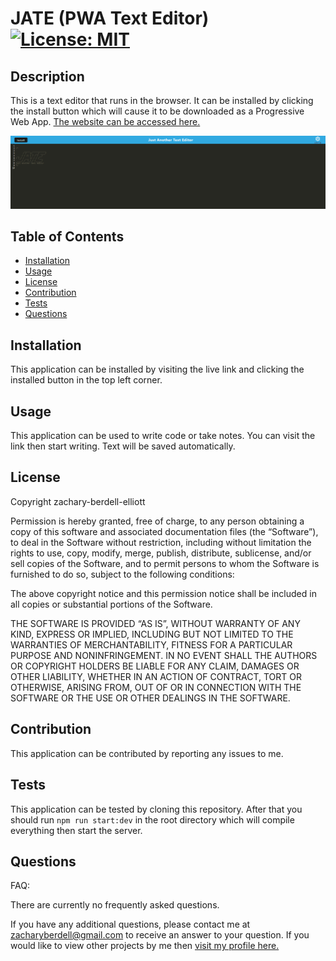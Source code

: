 # JATE (PWA Text Editor) [![License: MIT](https://img.shields.io/badge/License-MIT-yellow.svg)](https://opensource.org/licenses/MIT)

## Description
This is a text editor that runs in the browser. It can be installed by clicking the install button which will cause it to be downloaded as a Progressive Web App. [The website can be accessed here.](https://damp-headland-75391.herokuapp.com/)

![Image of the text editor](./assets/jate-image.png)

## Table of Contents
* [Installation](#installation)
* [Usage](#usage)
* [License](#license)
* [Contribution](#contribution)
* [Tests](#tests)
* [Questions](#questions)

## Installation 
This application can be installed by visiting the live link and clicking the installed button in the top left corner.

## Usage 
This application can be used to write code or take notes. You can visit the link then start writing. Text will be saved automatically.

## License 
Copyright zachary-berdell-elliott

Permission is hereby granted, free of charge, to any person obtaining a copy of this software and associated documentation files (the “Software”), to deal in the Software without restriction, including without limitation the rights to use, copy, modify, merge, publish, distribute, sublicense, and/or sell copies of the Software, and to permit persons to whom the Software is furnished to do so, subject to the following conditions:

  The above copyright notice and this permission notice shall be included in all copies or substantial portions of the Software.
    
  THE SOFTWARE IS PROVIDED “AS IS”, WITHOUT WARRANTY OF ANY KIND, EXPRESS OR IMPLIED, INCLUDING BUT NOT LIMITED TO THE WARRANTIES OF MERCHANTABILITY, FITNESS FOR A PARTICULAR PURPOSE AND NONINFRINGEMENT. IN NO EVENT SHALL THE AUTHORS OR COPYRIGHT HOLDERS BE LIABLE FOR ANY CLAIM, DAMAGES OR OTHER LIABILITY, WHETHER IN AN ACTION OF CONTRACT, TORT OR OTHERWISE, ARISING FROM, OUT OF OR IN CONNECTION WITH THE SOFTWARE OR THE USE OR OTHER DEALINGS IN THE SOFTWARE.

## Contribution 
This application can be contributed by reporting any issues to me.

## Tests 
This application can be tested by cloning this repository. After that you should run `npm run start:dev` in the root directory which will compile everything then start the server.

## Questions 
FAQ: 

There are currently no frequently asked questions.

If you have any additional questions, please contact me at zacharyberdell@gmail.com to receive an answer to your question. If you would like to view other projects by me then [visit my profile here.](https://github.com/zachary-berdell-elliott)
